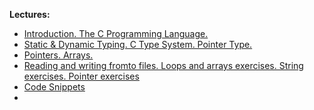 **Lectures:**
- [Introduction. The C Programming Language.](Introduction.%20The%20C%20Programming%20Language..md)
- [Static & Dynamic Typing. C Type System. Pointer Type.](Static%20&%20Dynamic%20Typing.%20C%20Type%20System.%20Pointer%20Type..md)
- [Pointers. Arrays.](Pointers.%20Arrays..md)
- [Reading and writing fromto files. Loops and arrays exercises. String exercises. Pointer exercises](Reading%20and%20writing%20fromto%20files.%20Loops%20and%20arrays%20exercises.%20String%20exercises.%20Pointer%20exercises.md)
- [Code Snippets](Snippets.md)
- 